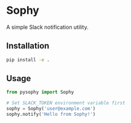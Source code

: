 # Sophy

A simple Slack notification utility.

## Installation

```bash
pip install -e .
```

## Usage

```python
from pysophy import Sophy

# Set SLACK_TOKEN environment variable first
sophy = Sophy('user@example.com')
sophy.notify('Hello from Sophy!')
```
